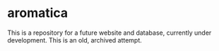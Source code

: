 # aromatica

This is a repository for a future website and database, currently under development. This is an old, archived attempt.
